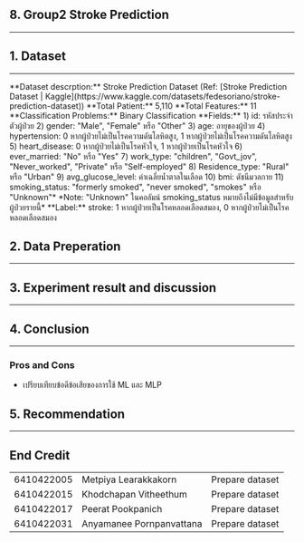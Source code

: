 ## 8. Group2 Stroke Prediction
<hr>

## 1. Dataset 
<hr>
**Dataset descrption:** Stroke Prediction Dataset (Ref: [Stroke Prediction Dataset | Kaggle](https://www.kaggle.com/datasets/fedesoriano/stroke-prediction-dataset))
**Total Patient:** 5,110
**Total Features:** 11
**Classification Problems:** Binary Classification
**Fields:**
	1) id: รหัสประจำตัวผู้ป่วย 
	2) gender: "Male", "Female" หรือ "Other"  
	3) age: อายุของผู้ป่วย  
	4) hypertension: 0 หากผู้ป่วยไม่เป็นโรคความดันโลหิตสูง, 1 หากผู้ป่วยไม่เป็นโรคความดันโลหิตสูง  
	5) heart_disease: 0 หากผู้ป่วยไม่เป็นโรคหัวใจ, 1 หากผู้ป่วยเป็นโรคหัวใจ
	6) ever_married: "No" หรือ "Yes"  
	7) work_type: "children", "Govt_jov", "Never_worked", "Private" หรือ "Self-employed"  
	8) Residence_type: "Rural" หรือ "Urban"  
	9) avg_glucose_level: ค่าเฉลี่ยน้ำตาลในเลือด  
	10) bmi: ดัชนีมวลกาย
	11) smoking_status: "formerly smoked", "never smoked", "smokes" หรือ "Unknown"*  
	*Note: "Unknown" ในคอลัมน์ smoking_status หมายถึงไม่มีข้อมูลสำหรับผู้ป่วยรายนี้*
**Label:**
stroke: 1 หากผู้ป่วยเป็นโรคหลอดเลือดสมอง, 0 หากผู้ป่วยไม่เป็นโรคหลอดเลือดสมอง







## 2. Data Preperation
<hr>




## 3. Experiment result and discussion
<hr>


## 4. Conclusion
<hr>

### Pros and Cons
- เปรียบเทียบข้อดีข้อเสียของการใช้ ML และ MLP

## 5. Recommendation
<hr>



## End Credit



<table>
  <tr>
    <td>6410422005</td>
    <td>Metpiya Learakkakorn</td>
    <td>Prepare dataset</td>
  </tr>
  <tr>
    <td>6410422015</td>
    <td>Khodchapan Vitheethum</td>
    <td>Prepare dataset</td>
  </tr>
  <tr>
    <td>6410422017</td>
    <td>Peerat Pookpanich</td>
    <td>Prepare dataset </td>
  </tr>
  <tr>
    <td>6410422031</td>
    <td>Anyamanee Pornpanvattana</td>
    <td>Prepare dataset </td>
  </tr>
</table>
